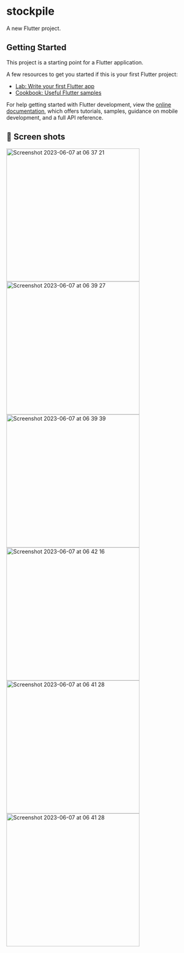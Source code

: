 # stockpile

A new Flutter project.

## Getting Started

This project is a starting point for a Flutter application.

A few resources to get you started if this is your first Flutter project:

- [Lab: Write your first Flutter app](https://docs.flutter.dev/get-started/codelab)
- [Cookbook: Useful Flutter samples](https://docs.flutter.dev/cookbook)

For help getting started with Flutter development, view the
[online documentation](https://docs.flutter.dev/), which offers tutorials,
samples, guidance on mobile development, and a full API reference.


## 📸 Screen shots
<img width="347" alt="Screenshot 2023-06-07 at 06 37 21" src="https://github.com/ClementPeter/stockpile/assets/61213263/157bb119-e449-4520-b289-fcba41914155">


<img width="347" alt="Screenshot 2023-06-07 at 06 39 27" src="https://github.com/ClementPeter/stockpile/assets/61213263/78f88148-4203-4c16-947b-229dac571866">


<img width="347" alt="Screenshot 2023-06-07 at 06 39 39" src="https://github.com/ClementPeter/stockpile/assets/61213263/780fefeb-c88a-4d3b-b611-df71692d23d3">


<img width="347" alt="Screenshot 2023-06-07 at 06 42 16" src="https://github.com/ClementPeter/stockpile/assets/61213263/fb2099af-cef0-4d7a-a4db-33e2eefeabb1">


<img width="347" alt="Screenshot 2023-06-07 at 06 41 28" src="https://github.com/ClementPeter/stockpile/assets/61213263/4117ab22-c1fc-42cb-b0ee-d3242cc8bf34">

<img width="347" alt="Screenshot 2023-06-07 at 06 41 28" src="https://github.com/ClementPeter/stockpile/assets/61213263/4117ab22-c1fc-42cb-b0ee-d3242cc8bf34">
